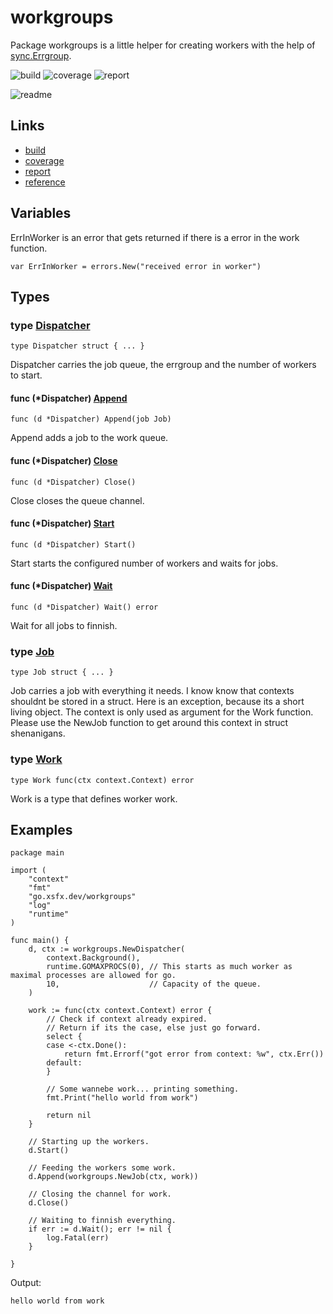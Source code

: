 # workgroups

Package workgroups is a little helper for creating workers
with the help of [sync.Errgroup](https://pkg.go.dev/golang.org/x/sync/errgroup).

![build](https://ci.xsfx.dev/api/badges/xsteadfastx/workgroups/status.svg)
![coverage](https://codecov.io/gh/xsteadfastx/workgroups/branch/main/graph/badge.svg?token=RZE1ZWJSYA)
![report](https://goreportcard.com/badge/go.xsfx.dev/workgroups)

![readme](https://git.xsfx.dev/xsteadfastx/workgroups/raw/branch/main/README.gif)

## Links

* [build](https://ci.xsfx.dev/xsteadfastx/workgroups)
* [coverage](https://codecov.io/github/xsteadfastx/workgroups/)
* [report](https://goreportcard.com/report/go.xsfx.dev/workgroups)
* [reference](https://pkg.go.dev/go.xsfx.dev/workgroups)

## Variables

ErrInWorker is an error that gets returned if there is a error
in the work function.

```golang
var ErrInWorker = errors.New("received error in worker")
```

## Types

### type [Dispatcher](/workgroups.go#L52)

`type Dispatcher struct { ... }`

Dispatcher carries the job queue, the errgroup and the number of workers
to start.

#### func (*Dispatcher) [Append](/workgroups.go#L102)

`func (d *Dispatcher) Append(job Job)`

Append adds a job to the work queue.

#### func (*Dispatcher) [Close](/workgroups.go#L108)

`func (d *Dispatcher) Close()`

Close closes the queue channel.

#### func (*Dispatcher) [Start](/workgroups.go#L71)

`func (d *Dispatcher) Start()`

Start starts the configured number of workers and waits for jobs.

#### func (*Dispatcher) [Wait](/workgroups.go#L114)

`func (d *Dispatcher) Wait() error`

Wait for all jobs to finnish.

### type [Job](/workgroups.go#L40)

`type Job struct { ... }`

Job carries a job with everything it needs.
I know know that contexts shouldnt be stored in a struct.
Here is an exception, because its a short living object.
The context is only used as argument for the Work function.
Please use the NewJob function to get around this context in struct shenanigans.

### type [Work](/workgroups.go#L33)

`type Work func(ctx context.Context) error`

Work is a type that defines worker work.

## Examples

```golang
package main

import (
	"context"
	"fmt"
	"go.xsfx.dev/workgroups"
	"log"
	"runtime"
)

func main() {
	d, ctx := workgroups.NewDispatcher(
		context.Background(),
		runtime.GOMAXPROCS(0), // This starts as much worker as maximal processes are allowed for go.
		10,                    // Capacity of the queue.
	)

	work := func(ctx context.Context) error {
		// Check if context already expired.
		// Return if its the case, else just go forward.
		select {
		case <-ctx.Done():
			return fmt.Errorf("got error from context: %w", ctx.Err())
		default:
		}

		// Some wannebe work... printing something.
		fmt.Print("hello world from work")

		return nil
	}

	// Starting up the workers.
	d.Start()

	// Feeding the workers some work.
	d.Append(workgroups.NewJob(ctx, work))

	// Closing the channel for work.
	d.Close()

	// Waiting to finnish everything.
	if err := d.Wait(); err != nil {
		log.Fatal(err)
	}

}

```

 Output:

```
hello world from work
```
